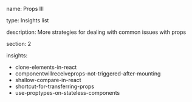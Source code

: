 name: Props III

type: Insights list

description: More strategies for dealing with common issues with props

section: 2

insights:
  - clone-elements-in-react
  - componentwillreceiveprops-not-triggered-after-mounting
  - shallow-compare-in-react
  - shortcut-for-transferring-props
  - use-proptypes-on-stateless-components
